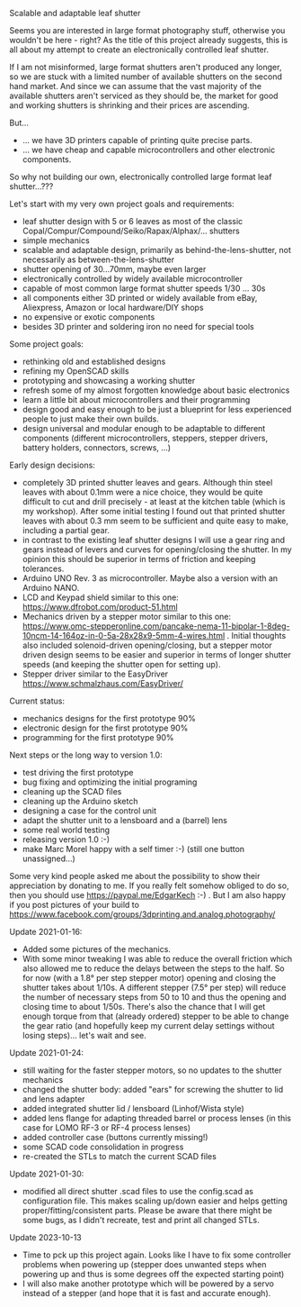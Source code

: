 Scalable and adaptable leaf shutter

Seems you are interested in large format photography stuff, otherwise you wouldn't be here - right?
As the title of this project already suggests, this is all about my attempt to create an electronically controlled leaf shutter.

If I am not misinformed, large format shutters aren't produced any longer, so we are stuck with a limited number of available shutters on the second hand market. 
And since we can assume that the vast majority of the available shutters aren't serviced as they should be, the market for good and working shutters is shrinking and their prices are ascending.

But...
- ... we have 3D printers capable of printing quite precise parts.
- ... we have cheap and capable microcontrollers and other electronic components.

So why not building our own, electronically controlled large format leaf shutter...???

Let's start with my very own project goals and requirements:
- leaf shutter design with 5 or 6 leaves as most of the classic Copal/Compur/Compound/Seiko/Rapax/Alphax/... shutters
- simple mechanics
- scalable and adaptable design, primarily as behind-the-lens-shutter, not necessarily as between-the-lens-shutter
- shutter opening of 30...70mm, maybe even larger
- electronically controlled by widely available microcontroller
- capable of most common large format shutter speeds 1/30 ... 30s
- all components either 3D printed or widely available from eBay, Aliexpress, Amazon or local hardware/DIY shops
- no expensive or exotic components
- besides 3D printer and soldering iron no need for special tools

Some project goals:
- rethinking old and established designs
- refining my OpenSCAD skills
- prototyping and showcasing a working shutter
- refresh some of my almost forgotten knowledge about basic electronics
- learn a little bit about microcontrollers and their programming
- design good and easy enough to be just a blueprint for less experienced people to just make their own builds.
- design universal and modular enough to be adaptable to different components (different microcontrollers, steppers, stepper drivers, battery holders, connectors, screws, ...)


Early design decisions:
- completely 3D printed shutter leaves and gears. Although thin steel leaves with about 0.1mm were a nice choice, they would be quite difficult to cut and drill precisely - at least at the kitchen table (which is my workshop). After some initial testing I found out that printed shutter leaves with about 0.3 mm seem to be sufficient and quite easy to make, including a partial gear. 
- in contrast to the existing leaf shutter designs I will use a gear ring and gears instead of levers and curves for opening/closing the shutter. In my opinion this should be superior in terms of friction and keeping tolerances.
- Arduino UNO Rev. 3 as microcontroller. Maybe also a version with an Arduino NANO.
- LCD and Keypad shield similar to this one: https://www.dfrobot.com/product-51.html
- Mechanics driven by a stepper motor similar to this one: https://www.omc-stepperonline.com/pancake-nema-11-bipolar-1-8deg-10ncm-14-164oz-in-0-5a-28x28x9-5mm-4-wires.html . Initial thoughts also included solenoid-driven opening/closing, but a stepper motor driven design seems to be easier and superior in terms of longer shutter speeds (and keeping the shutter open for setting up). 
- Stepper driver similar to the EasyDriver https://www.schmalzhaus.com/EasyDriver/ 

Current status:
- mechanics designs for the first prototype 90%
- electronic design for the first prototype 90%
- programming for the first prototype 90%

Next steps or the long way to version 1.0:
- test driving the first prototype
- bug fixing and optimizing the initial programing
- cleaning up the SCAD files
- cleaning up the Arduino sketch
- designing a case for the control unit
- adapt the shutter unit to a lensboard and a (barrel) lens
- some real world testing
- releasing version 1.0 :-)
- make Marc Morel happy with a self timer :-) (still one button unassigned...)

Some very kind people asked me about the possibility to show their appreciation by donating to me.
If you really felt somehow obliged to do so, then you should use https://paypal.me/EdgarKech :-) .
But I am also happy if you post pictures of your build to https://www.facebook.com/groups/3dprinting.and.analog.photography/

Update 2021-01-16:
- Added some pictures of the mechanics.
- With some minor tweaking I was able to reduce the overall friction which also allowed me to reduce the delays between the steps to the half. So for now (with a 1.8° per step stepper motor) opening and closing the shutter takes about 1/10s. A different stepper (7.5° per step) will reduce the number of necessary steps from 50 to 10 and thus the opening and closing time to about 1/50s. There's also the chance that I will get enough torque from that (already ordered) stepper to be able to change the gear ratio (and hopefully keep my current delay settings without losing steps)... let's wait and see. 

Update 2021-01-24:
- still waiting for the faster stepper motors, so no updates to the shutter mechanics
- changed the shutter body: added "ears" for screwing the shutter to lid and lens adapter
- added integrated shutter lid / lensboard (Linhof/Wista style)
- added lens flange for adapting threaded barrel or process lenses (in this case for LOMO RF-3 or RF-4 process lenses)
- added controller case (buttons currently missing!)
- some SCAD code consolidation in progress
- re-created the STLs to match the current SCAD files

Update 2021-01-30:
- modified all direct shutter .scad files to use the config.scad as configuration file. This makes scaling up/down easier and helps getting proper/fitting/consistent parts. Please be aware that there might be some bugs, as I didn't recreate, test and print all changed STLs.

Update 2023-10-13
- Time to pck up this project again. Looks like I have to fix some controller problems when powering up (stepper does unwanted steps when powering up and thus is some degrees off the expected starting point)
- I will also make another prototype which will be powered by a servo instead of a stepper (and hope that it is fast and accurate enough).
